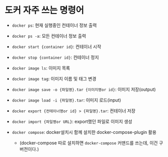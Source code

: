 # 도커 자주 쓰는 명령어
- `docker ps`: 현재 실행중인 컨테이너 정보 출력
- `docker ps -a`: 모든 컨테이너 정보 출력
- `docker start {container id}`: 컨테이너 시작
- `docker stop {container id}`: 컨테이너 정지
- `docker image ls`: 이미지 목록
- `docker image tag`: 이미지 이름 및 태그 변경
- `docker image save -o {파일명}.tar {이미지명or id}`: 이미지 저장(output)
- `docker image load -i {파일명}.tar`: 이미지 로드(input)
- `docker export {컨테이너명or id} > {파일명}.tar`: 컨테이너 저장
- `docker import {파일명or URL}`: export했던 파일로 이미지 생성

- `docker compose`: docker설치시 함께 설치한 docker-compose-plugin 활용
    - (docker-compose 따로 설치하면 `docker-compose` 커맨드를 쓰는데, 이건 구버전이다.)